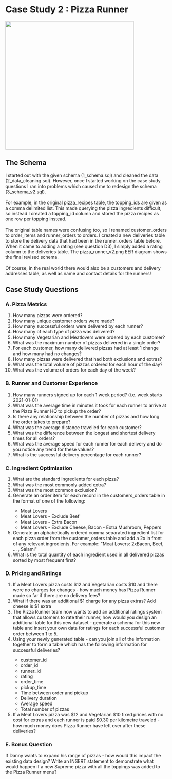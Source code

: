 <h1>Case Study 2 : Pizza Runner</h1>
<a href="https://8weeksqlchallenge.com/case-study-2/" target="_blank">
<img src="https://8weeksqlchallenge.com/images/case-study-designs/2.png" width = "400">
</a>
<h2>The Schema</h2>
I started out with the given schema (1_schema.sql) and cleaned the data (2_data_cleaning.sql). However, once I started working on the case study questions I ran into problems which caused me to redesign the schema (3_schema_v2.sql). 
<br><br>For example, in the original pizza_recipes table, the topping_ids are given as a comma delimited list. This made querying the pizza ingredients difficult, so instead I created a topping_id column and stored the pizza recipes as one row per topping instead. 
<br><br>The original table names were confusing too, so I renamed customer_orders to order_items and runner_orders to orders. I created a new deliveries table to store the delivery data that had been in the runner_orders table before. When it came to adding a rating (see question D3), I simply added a rating column to the deliveries table. The pizza_runner_v2.png EER diagram shows the final revised schema. 
<br><br>
Of course, in the real world there would also be a customers and delivery addresses table, as well as name and contact details for the runners!
<h2>Case Study Questions</h2>
<h3>A. Pizza Metrics</h3>
<ol>
<li>How many pizzas were ordered?</li>
<li>How many unique customer orders were made?</li>
<li>How many successful orders were delivered by each runner?</li>
<li>How many of each type of pizza was delivered?</li>
<li>How many Vegetarian and Meatlovers were ordered by each customer?</li>
<li>What was the maximum number of pizzas delivered in a single order?</li>
<li>For each customer, how many delivered pizzas had at least 1 change and how many had no changes?</li>
<li>How many pizzas were delivered that had both exclusions and extras?</li>
<li>What was the total volume of pizzas ordered for each hour of the day?</li>
<li>What was the volume of orders for each day of the week?</li>
</ol>
<h3>B. Runner and Customer Experience</h3>
<ol>
<li>How many runners signed up for each 1 week period? (i.e. week starts 2021-01-01)</li>
<li>What was the average time in minutes it took for each runner to arrive at the Pizza Runner HQ to pickup the order?</li>
<li>Is there any relationship between the number of pizzas and how long the order takes to prepare?</li>
<li>What was the average distance travelled for each customer?</li>
<li>What was the difference between the longest and shortest delivery times for all orders?</li>
<li>What was the average speed for each runner for each delivery and do you notice any trend for these values?</li>
<li>What is the successful delivery percentage for each runner?</li>
</ol>
<h3>C. Ingredient Optimisation</h3>
<ol>

<li>What are the standard ingredients for each pizza? </li>
<li>What was the most commonly added extra? </li>
<li>What was the most common exclusion? </li>
<li>Generate an order item for each record in the customers_orders table in the format of one of the following: </li>
<ul>
  <li>Meat Lovers </li>
  <li>Meat Lovers - Exclude Beef </li>
  <li>Meat Lovers - Extra Bacon </li>
  <li>Meat Lovers - Exclude Cheese, Bacon - Extra Mushroom, Peppers </li>
 </ul>
<li>Generate an alphabetically ordered comma separated ingredient list for each pizza order from the customer_orders table and add a 2x in front of any relevant ingredients. For example: "Meat Lovers: 2xBacon, Beef, ... , Salami" </li>
<li>What is the total quantity of each ingredient used in all delivered pizzas sorted by most frequent first? </li>
</ol>
<h3>D. Pricing and Ratings</h3>
<ol>
<li>If a Meat Lovers pizza costs $12 and Vegetarian costs $10 and there were no charges for changes - how much money has Pizza Runner made so far if there are no delivery fees?</li>
<li>What if there was an additional $1 charge for any pizza extras? Add cheese is $1 extra</li>
<li>The Pizza Runner team now wants to add an additional ratings system that allows customers to rate their runner, how would you design an additional table for this new dataset - generate a schema for this new table and insert your own data for ratings for each successful customer order between 1 to 5.</li>
<li>Using your newly generated table - can you join all of the information together to form a table which has the following information for successful deliveries?</li>
<ul>
<li>customer_id</li>
<li>order_id</li>
<li>runner_id</li>
<li>rating</li>
<li>order_time</li>
<li>pickup_time</li>
<li>Time between order and pickup</li>
<li>Delivery duration</li>
<li>Average speed</li>
<li>Total number of pizzas</li>
</ul>
<li>If a Meat Lovers pizza was $12 and Vegetarian $10 fixed prices with no cost for extras and each runner is paid $0.30 per kilometre traveled - how much money does Pizza Runner have left over after these deliveries?</li>
</ol>
<h3>E. Bonus Question</h3>
If Danny wants to expand his range of pizzas - how would this impact the existing data design? Write an INSERT statement to demonstrate what would happen if a new Supreme pizza with all the toppings was added to the Pizza Runner menu?
